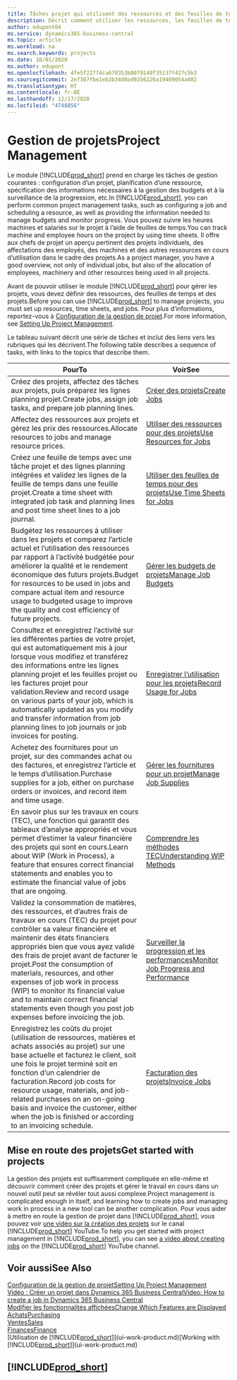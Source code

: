 ```yaml
---
title: Tâches projet qui utilisent des ressources et des feuilles de temps | Microsoft Docs
description: Décrit comment utiliser les ressources, les feuilles de temps et les projets pour la gestion des projets.
author: edupont04
ms.service: dynamics365-business-central
ms.topic: article
ms.workload: na
ms.search.keywords: projects
ms.date: 10/01/2020
ms.author: edupont
ms.openlocfilehash: 4fe5f22774ca670353b0079140f35137f427c5b3
ms.sourcegitcommit: 2e7307fbe1eb3b34d0ad9356226a19409054a402
ms.translationtype: HT
ms.contentlocale: fr-BE
ms.lasthandoff: 12/17/2020
ms.locfileid: "4748856"
---
```

# <a name="project-management"></a><span data-ttu-id="ec765-103">Gestion de projets</span><span class="sxs-lookup"><span data-stu-id="ec765-103">Project Management</span></span>
<span data-ttu-id="ec765-104">Le module [!INCLUDE[prod_short](includes/prod_short.md)] prend en charge les tâches de gestion courantes : configuration d’un projet, planification d’une ressource, spécification des informations nécessaires à la gestion des budgets et à la surveillance de la progression, etc.</span><span class="sxs-lookup"><span data-stu-id="ec765-104">In [!INCLUDE[prod_short](includes/prod_short.md)], you can perform common project management tasks, such as configuring a job and scheduling a resource, as well as providing the information needed to manage budgets and monitor progress.</span></span> <span data-ttu-id="ec765-105">Vous pouvez suivre les heures machines et salariés sur le projet à l’aide de feuilles de temps.</span><span class="sxs-lookup"><span data-stu-id="ec765-105">You can track machine and employee hours on the project by using time sheets.</span></span> <span data-ttu-id="ec765-106">Il offre aux chefs de projet un aperçu pertinent des projets individuels, des affectations des employés, des machines et des autres ressources en cours d’utilisation dans le cadre des projets.</span><span class="sxs-lookup"><span data-stu-id="ec765-106">As a project manager, you have a good overview, not only of individual jobs, but also of the allocation of employees, machinery and other resources being used in all projects.</span></span>

<span data-ttu-id="ec765-107">Avant de pouvoir utiliser le module [!INCLUDE[prod_short](includes/prod_short.md)] pour gérer les projets, vous devez définir des ressources, des feuilles de temps et des projets.</span><span class="sxs-lookup"><span data-stu-id="ec765-107">Before you can use [!INCLUDE[prod_short](includes/prod_short.md)] to manage projects, you must set up resources, time sheets, and jobs.</span></span> <span data-ttu-id="ec765-108">Pour plus d’informations, reportez-vous à [Configuration de la gestion de projet](projects-setup-projects.md).</span><span class="sxs-lookup"><span data-stu-id="ec765-108">For more information, see [Setting Up Project Management](projects-setup-projects.md).</span></span>  

<span data-ttu-id="ec765-109">Le tableau suivant décrit une série de tâches et inclut des liens vers les rubriques qui les décrivent.</span><span class="sxs-lookup"><span data-stu-id="ec765-109">The following table describes a sequence of tasks, with links to the topics that describe them.</span></span>

| <span data-ttu-id="ec765-110">Pour</span><span class="sxs-lookup"><span data-stu-id="ec765-110">To</span></span> | <span data-ttu-id="ec765-111">Voir</span><span class="sxs-lookup"><span data-stu-id="ec765-111">See</span></span> |
| --- | --- |
| <span data-ttu-id="ec765-112">Créez des projets, affectez des tâches aux projets, puis préparez les lignes planning projet.</span><span class="sxs-lookup"><span data-stu-id="ec765-112">Create jobs, assign job tasks, and prepare job planning lines.</span></span> |[<span data-ttu-id="ec765-113">Créer des projets</span><span class="sxs-lookup"><span data-stu-id="ec765-113">Create Jobs</span></span>](projects-how-create-jobs.md) |
| <span data-ttu-id="ec765-114">Affectez des ressources aux projets et gérez les prix des ressources.</span><span class="sxs-lookup"><span data-stu-id="ec765-114">Allocate resources to jobs and manage resource prices.</span></span> |[<span data-ttu-id="ec765-115">Utiliser des ressources pour des projets</span><span class="sxs-lookup"><span data-stu-id="ec765-115">Use Resources for Jobs</span></span>](projects-how-use-resources.md) |
| <span data-ttu-id="ec765-116">Créez une feuille de temps avec une tâche projet et des lignes planning intégrées et validez les lignes de la feuille de temps dans une feuille projet.</span><span class="sxs-lookup"><span data-stu-id="ec765-116">Create a time sheet with integrated job task and planning lines and post time sheet lines to a job journal.</span></span> |[<span data-ttu-id="ec765-117">Utiliser des feuilles de temps pour des projets</span><span class="sxs-lookup"><span data-stu-id="ec765-117">Use Time Sheets for Jobs</span></span>](projects-how-use-time-sheets.md) |
| <span data-ttu-id="ec765-118">Budgétez les ressources à utiliser dans les projets et comparez l’article actuel et l’utilisation des ressources par rapport à l’activité budgétée pour améliorer la qualité et le rendement économique des futurs projets.</span><span class="sxs-lookup"><span data-stu-id="ec765-118">Budget for resources to be used in jobs and compare actual item and resource usage to budgeted usage to improve the quality and cost efficiency of future projects.</span></span> |[<span data-ttu-id="ec765-119">Gérer les budgets de projets</span><span class="sxs-lookup"><span data-stu-id="ec765-119">Manage Job Budgets</span></span>](projects-how-manage-budgets.md) |
| <span data-ttu-id="ec765-120">Consultez et enregistrez l’activité sur les différentes parties de votre projet, qui est automatiquement mis à jour lorsque vous modifiez et transférez des informations entre les lignes planning projet et les feuilles projet ou les factures projet pour validation.</span><span class="sxs-lookup"><span data-stu-id="ec765-120">Review and record usage on various parts of your job, which is automatically updated as you modify and transfer information from job planning lines to job journals or job invoices for posting.</span></span> |[<span data-ttu-id="ec765-121">Enregistrer l’utilisation pour les projets</span><span class="sxs-lookup"><span data-stu-id="ec765-121">Record Usage for Jobs</span></span>](projects-how-record-job-usage.md) |
| <span data-ttu-id="ec765-122">Achetez des fournitures pour un projet, sur des commandes achat ou des factures, et enregistrez l’article et le temps d’utilisation.</span><span class="sxs-lookup"><span data-stu-id="ec765-122">Purchase supplies for a job, either on purchase orders or invoices, and record item and time usage.</span></span> |[<span data-ttu-id="ec765-123">Gérer les fournitures pour un projet</span><span class="sxs-lookup"><span data-stu-id="ec765-123">Manage Job Supplies</span></span>](projects-how-manage-project-supplies.md) |
| <span data-ttu-id="ec765-124">En savoir plus sur les travaux en cours (TEC), une fonction qui garantit des tableaux d’analyse appropriés et vous permet d’estimer la valeur financière des projets qui sont en cours.</span><span class="sxs-lookup"><span data-stu-id="ec765-124">Learn about WIP (Work in Process), a feature that ensures correct financial statements and enables you to estimate the financial value of jobs that are ongoing.</span></span> |[<span data-ttu-id="ec765-125">Comprendre les méthodes TEC</span><span class="sxs-lookup"><span data-stu-id="ec765-125">Understanding WIP Methods</span></span>](projects-understanding-wip.md) |
| <span data-ttu-id="ec765-126">Validez la consommation de matières, des ressources, et d’autres frais de travaux en cours (TEC) du projet pour contrôler sa valeur financière et maintenir des états financiers appropriés bien que vous ayez validé des frais de projet avant de facturer le projet.</span><span class="sxs-lookup"><span data-stu-id="ec765-126">Post the consumption of materials, resources, and other expenses of job work in process (WIP) to monitor its financial value and to maintain correct financial statements even though you post job expenses before invoicing the job.</span></span> |[<span data-ttu-id="ec765-127">Surveiller la progression et les performances</span><span class="sxs-lookup"><span data-stu-id="ec765-127">Monitor Job Progress and Performance</span></span>](projects-how-monitor-progress-performance.md) |
| <span data-ttu-id="ec765-128">Enregistrez les coûts du projet (utilisation de ressources, matières et achats associés au projet) sur une base actuelle et facturez le client, soit une fois le projet terminé soit en fonction d’un calendrier de facturation.</span><span class="sxs-lookup"><span data-stu-id="ec765-128">Record job costs for resource usage, materials, and job-related purchases on an on-going basis and invoice the customer, either when the job is finished or according to an invoicing schedule.</span></span> |[<span data-ttu-id="ec765-129">Facturation des projets</span><span class="sxs-lookup"><span data-stu-id="ec765-129">Invoice Jobs</span></span>](projects-how-invoice-jobs.md) |

## <a name="get-started-with-projects"></a><span data-ttu-id="ec765-130">Mise en route des projets</span><span class="sxs-lookup"><span data-stu-id="ec765-130">Get started with projects</span></span>

<span data-ttu-id="ec765-131">La gestion des projets est suffisamment compliquée en elle-même et découvrir comment créer des projets et gérer le travail en cours dans un nouvel outil peut se révéler tout aussi complexe.</span><span class="sxs-lookup"><span data-stu-id="ec765-131">Project management is complicated enough in itself, and learning how to create jobs and managing work in process in a new tool can be another complication.</span></span> <span data-ttu-id="ec765-132">Pour vous aider à mettre en route la gestion de projet dans [!INCLUDE[prod_short](includes/prod_short.md)], vous pouvez voir [une vidéo sur la création des projets](https://www.youtube.com/watch?v=VqaPWr7BWmw) sur le canal [!INCLUDE[prod_short](includes/prod_short.md)] YouTube.</span><span class="sxs-lookup"><span data-stu-id="ec765-132">To help you get started with project management in [!INCLUDE[prod_short](includes/prod_short.md)], you can see [a video about creating jobs](https://www.youtube.com/watch?v=VqaPWr7BWmw) on the [!INCLUDE[prod_short](includes/prod_short.md)] YouTube channel.</span></span>  

## <a name="see-also"></a><span data-ttu-id="ec765-133">Voir aussi</span><span class="sxs-lookup"><span data-stu-id="ec765-133">See Also</span></span>

[<span data-ttu-id="ec765-134">Configuration de la gestion de projet</span><span class="sxs-lookup"><span data-stu-id="ec765-134">Setting Up Project Management</span></span>](projects-setup-projects.md)  
[<span data-ttu-id="ec765-135">Vidéo : Créer un projet dans Dynamics 365 Business Central</span><span class="sxs-lookup"><span data-stu-id="ec765-135">Video: How to create a job in Dynamics 365 Business Central</span></span>](https://www.youtube.com/watch?v=VqaPWr7BWmw)  
[<span data-ttu-id="ec765-136">Modifier les fonctionnalités affichées</span><span class="sxs-lookup"><span data-stu-id="ec765-136">Change Which Features are Displayed</span></span>](ui-experiences.md)  
[<span data-ttu-id="ec765-137">Achats</span><span class="sxs-lookup"><span data-stu-id="ec765-137">Purchasing</span></span>](purchasing-manage-purchasing.md)  
[<span data-ttu-id="ec765-138">Ventes</span><span class="sxs-lookup"><span data-stu-id="ec765-138">Sales</span></span>](sales-manage-sales.md)  
[<span data-ttu-id="ec765-139">Finances</span><span class="sxs-lookup"><span data-stu-id="ec765-139">Finance</span></span>](finance.md)  
<span data-ttu-id="ec765-140">[Utilisation de [!INCLUDE[prod_short](includes/prod_short.md)]](ui-work-product.md)</span><span class="sxs-lookup"><span data-stu-id="ec765-140">[Working with [!INCLUDE[prod_short](includes/prod_short.md)]](ui-work-product.md)</span></span>  

## [!INCLUDE[prod_short](includes/free_trial_md.md)]  
